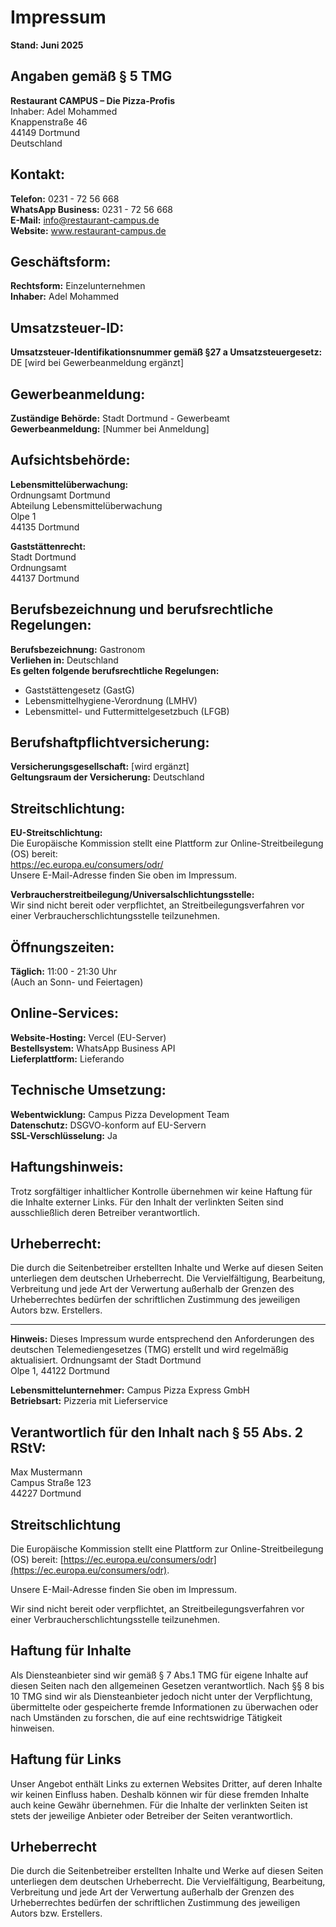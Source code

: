 # Impressum

**Stand: Juni 2025**

## Angaben gemäß § 5 TMG

**Restaurant CAMPUS – Die Pizza-Profis**  
Inhaber: Adel Mohammed  
Knappenstraße 46  
44149 Dortmund  
Deutschland  

## Kontakt:
**Telefon:** 0231 - 72 56 668  
**WhatsApp Business:** 0231 - 72 56 668  
**E-Mail:** info@restaurant-campus.de  
**Website:** www.restaurant-campus.de  

## Geschäftsform:
**Rechtsform:** Einzelunternehmen  
**Inhaber:** Adel Mohammed  

## Umsatzsteuer-ID:
**Umsatzsteuer-Identifikationsnummer gemäß §27 a Umsatzsteuergesetz:**  
DE [wird bei Gewerbeanmeldung ergänzt]

## Gewerbeanmeldung:
**Zuständige Behörde:** Stadt Dortmund - Gewerbeamt  
**Gewerbeanmeldung:** [Nummer bei Anmeldung]  

## Aufsichtsbehörde:
**Lebensmittelüberwachung:**  
Ordnungsamt Dortmund  
Abteilung Lebensmittelüberwachung  
Olpe 1  
44135 Dortmund  

**Gaststättenrecht:**  
Stadt Dortmund  
Ordnungsamt  
44137 Dortmund  

## Berufsbezeichnung und berufsrechtliche Regelungen:
**Berufsbezeichnung:** Gastronom  
**Verliehen in:** Deutschland  
**Es gelten folgende berufsrechtliche Regelungen:**
- Gaststättengesetz (GastG)
- Lebensmittelhygiene-Verordnung (LMHV)
- Lebensmittel- und Futtermittelgesetzbuch (LFGB)

## Berufshaftpflichtversicherung:
**Versicherungsgesellschaft:** [wird ergänzt]  
**Geltungsraum der Versicherung:** Deutschland  

## Streitschlichtung:
**EU-Streitschlichtung:**  
Die Europäische Kommission stellt eine Plattform zur Online-Streitbeilegung (OS) bereit:  
https://ec.europa.eu/consumers/odr/  
Unsere E-Mail-Adresse finden Sie oben im Impressum.

**Verbraucherstreitbeilegung/Universalschlichtungsstelle:**  
Wir sind nicht bereit oder verpflichtet, an Streitbeilegungsverfahren vor einer Verbraucherschlichtungsstelle teilzunehmen.

## Öffnungszeiten:
**Täglich:** 11:00 - 21:30 Uhr  
(Auch an Sonn- und Feiertagen)

## Online-Services:
**Website-Hosting:** Vercel (EU-Server)  
**Bestellsystem:** WhatsApp Business API  
**Lieferplattform:** Lieferando  

## Technische Umsetzung:
**Webentwicklung:** Campus Pizza Development Team  
**Datenschutz:** DSGVO-konform auf EU-Servern  
**SSL-Verschlüsselung:** Ja  

## Haftungshinweis:
Trotz sorgfältiger inhaltlicher Kontrolle übernehmen wir keine Haftung für die Inhalte externer Links. Für den Inhalt der verlinkten Seiten sind ausschließlich deren Betreiber verantwortlich.

## Urheberrecht:
Die durch die Seitenbetreiber erstellten Inhalte und Werke auf diesen Seiten unterliegen dem deutschen Urheberrecht. Die Vervielfältigung, Bearbeitung, Verbreitung und jede Art der Verwertung außerhalb der Grenzen des Urheberrechtes bedürfen der schriftlichen Zustimmung des jeweiligen Autors bzw. Erstellers.

---

**Hinweis:** Dieses Impressum wurde entsprechend den Anforderungen des deutschen Telemediengesetzes (TMG) erstellt und wird regelmäßig aktualisiert.
Ordnungsamt der Stadt Dortmund  
Olpe 1, 44122 Dortmund  

**Lebensmittelunternehmer:** Campus Pizza Express GmbH  
**Betriebsart:** Pizzeria mit Lieferservice  

## Verantwortlich für den Inhalt nach § 55 Abs. 2 RStV:
Max Mustermann  
Campus Straße 123  
44227 Dortmund  

## Streitschlichtung
Die Europäische Kommission stellt eine Plattform zur Online-Streitbeilegung (OS) bereit: [https://ec.europa.eu/consumers/odr](https://ec.europa.eu/consumers/odr).

Unsere E-Mail-Adresse finden Sie oben im Impressum.

Wir sind nicht bereit oder verpflichtet, an Streitbeilegungsverfahren vor einer Verbraucherschlichtungsstelle teilzunehmen.

## Haftung für Inhalte
Als Diensteanbieter sind wir gemäß § 7 Abs.1 TMG für eigene Inhalte auf diesen Seiten nach den allgemeinen Gesetzen verantwortlich. Nach §§ 8 bis 10 TMG sind wir als Diensteanbieter jedoch nicht unter der Verpflichtung, übermittelte oder gespeicherte fremde Informationen zu überwachen oder nach Umständen zu forschen, die auf eine rechtswidrige Tätigkeit hinweisen.

## Haftung für Links
Unser Angebot enthält Links zu externen Websites Dritter, auf deren Inhalte wir keinen Einfluss haben. Deshalb können wir für diese fremden Inhalte auch keine Gewähr übernehmen. Für die Inhalte der verlinkten Seiten ist stets der jeweilige Anbieter oder Betreiber der Seiten verantwortlich.

## Urheberrecht
Die durch die Seitenbetreiber erstellten Inhalte und Werke auf diesen Seiten unterliegen dem deutschen Urheberrecht. Die Vervielfältigung, Bearbeitung, Verbreitung und jede Art der Verwertung außerhalb der Grenzen des Urheberrechtes bedürfen der schriftlichen Zustimmung des jeweiligen Autors bzw. Erstellers.
